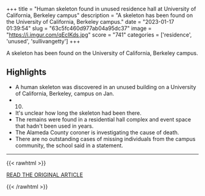 +++
title = "Human skeleton found in unused residence hall at University of California, Berkeley campus"
description = "A skeleton has been found on the University of California, Berkeley campus."
date = "2023-01-17 01:39:54"
slug = "63c5fc460d977ab04a95dc37"
image = "https://i.imgur.com/qEcIKds.jpg"
score = "741"
categories = ['residence', 'unused', 'sullivangetty']
+++

A skeleton has been found on the University of California, Berkeley campus.

## Highlights

- A human skeleton was discovered in an unused building on a University of California, Berkeley, campus on Jan.
- 10.
- It's unclear how long the skeleton had been there.
- The remains were found in a residential hall complex and event space that hadn't been used in years.
- The Alameda County coroner is investigating the cause of death.
- There are no outstanding cases of missing individuals from the campus community, the school said in a statement.

---

{{< rawhtml >}}
  <p class="article-category">
    <a target="_blank" href="https://abcnews.go.com/US/human-skeleton-found-unused-residence-hall-university-california/story?id=96458418">READ THE ORIGINAL ARTICLE</a>
  </p>
{{< /rawhtml >}}
